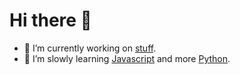 # Hi there 👋


- 🔭 I’m currently working on [stuff](https://www.youtube.com/watch?v=dQw4w9WgXcQ).
- 🌱 I’m slowly learning [Javascript](https://www.javascript.com/) and more [Python](https://www.python.org/).
<!--- 📫 You can reach me at my [discord server](https://discord.gg/FmKMQcXvRP), [kayle#6872](https://www.youtube.com/watch?v=dQw4w9WgXcQ).

<!--# My Stats
<img align="middle" alt="kaylebetter's Github Stats" src="https://github-readme-stats.vercel.app/api?username=kaylebetter&count_private=true&show_icons=true&theme=radical&width=200&height=200">
